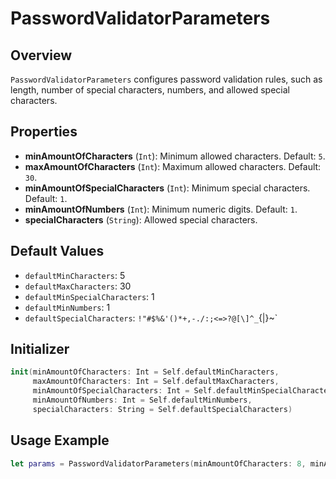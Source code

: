 # PasswordValidatorParameters

## Overview
`PasswordValidatorParameters` configures password validation rules, such as length, number of special characters, numbers, and allowed special characters.

## Properties
- **minAmountOfCharacters** (`Int`): Minimum allowed characters. Default: `5`.
- **maxAmountOfCharacters** (`Int`): Maximum allowed characters. Default: `30`.
- **minAmountOfSpecialCharacters** (`Int`): Minimum special characters. Default: `1`.
- **minAmountOfNumbers** (`Int`): Minimum numeric digits. Default: `1`.
- **specialCharacters** (`String`): Allowed special characters.

## Default Values
- `defaultMinCharacters`: 5
- `defaultMaxCharacters`: 30
- `defaultMinSpecialCharacters`: 1
- `defaultMinNumbers`: 1
- `defaultSpecialCharacters`: `!"#$%&'()*+,-./:;<=>?@[\]^_`{|}~`

## Initializer
```swift
init(minAmountOfCharacters: Int = Self.defaultMinCharacters,
     maxAmountOfCharacters: Int = Self.defaultMaxCharacters,
     minAmountOfSpecialCharacters: Int = Self.defaultMinSpecialCharacters,
     minAmountOfNumbers: Int = Self.defaultMinNumbers,
     specialCharacters: String = Self.defaultSpecialCharacters)
```

## Usage Example
```swift
let params = PasswordValidatorParameters(minAmountOfCharacters: 8, minAmountOfNumbers: 2)
```
